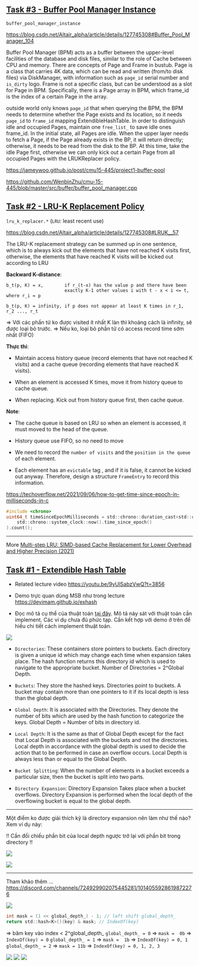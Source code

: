 ## [Task #3 - Buffer Pool Manager Instance](https://15445.courses.cs.cmu.edu/fall2022/project1/#buffer-pool-instance)

`buffer_pool_manager_instance`

https://blog.csdn.net/Altair_alpha/article/details/127745308#Buffer_Pool_Manager_104

Buffer Pool Manager (BPM) acts as a buffer between the upper-level facilities of the database and disk files, similar to the role of Cache between CPU and memory. There are concepts of Page and Frame in bustub. Page is a class that carries 4K data, which can be read and written (from/to disk files) via DiskManager, with information such as `page_id` serial number and `is_dirty` logo. Frame is not a specific class, but can be understood as a slot for Page in BPM. Specifically, there is a Page array in BPM, which frame_id is the index of a certain Page in the array.

outside world only knows `page_id` that when querying the BPM, the BPM needs to determine whether the Page exists and its location, so it needs `page_id` to `frame_id` mapping ExtendibleHashTable. In order to distinguish idle and occupied Pages, maintain one `free_list_` to save idle ones frame_id. In the initial state, all Pages are idle. When the upper layer needs to fetch a Page, if the Page already exists in the BP, it will return directly; otherwise, it needs to be read from the disk to the BP. At this time, take the idle Page first, otherwise we can only kick out a certain Page from all occupied Pages with the LRUKReplacer policy.


https://jameywoo.github.io/post/cmu15-445/project1-buffer-pool

https://github.com/WenbinZhu/cmu-15-445/blob/master/src/buffer/buffer_pool_manager.cpp


## [Task #2 - LRU-K Replacement Policy](https://15445.courses.cs.cmu.edu/fall2022/project1/#lru-k-replacer)

`lru_k_replacer.*` (`LRU`: least recent use)

https://blog.csdn.net/Altair_alpha/article/details/127745308#LRUK__57

The LRU-K replacement strategy can be summed up in one sentence, which is to always kick out the elements that have not reached K visits first, otherwise, the elements that have reached K visits will be kicked out according to LRU

__Backward K-distance__:
```
b_t(p, K) = x,        if r_(t-x) has the value p and there have been 
                      exactly K-1 other values i with t - x < i <= t, where r_i = p

b_t(p, K) = infinity, if p does not appear at least K times in r_1, r_2 ..., r_t
```
=> Với các phần tử ko được visited ít nhất K làn thì khoảng cách là infinity, sẽ được loại bỏ trước.
=> Nếu ko, loại bỏ phần tử có access record time sớm nhất (FIFO)

__Thực thi__:

- Maintain access history queue (record elements that have not reached K visits) and
a cache queue (recording elements that have reached K visits).

- When an element is accessed K times, move it from history queue to cache queue.

- When replacing. Kick out from history queue first, then cache queue.

__Note__:

- The cache queue is based on LRU so when an element is accessed, it must moved to the head of the queue.

- History queue use FIFO, so no need to move 

- We need to record the `number of visits` and the `position in the queue` of each element.

- Each element has an `evictable` tag , and if it is false, it cannot be kicked out anyway. 
Therefore, design a structure `FrameEntry` to record this information.


https://techoverflow.net/2021/09/06/how-to-get-time-since-epoch-in-milliseconds-in-c
```c
#include <chrono>
uint64_t timeSinceEpochMilliseconds = std::chrono::duration_cast<std::chrono::milliseconds>(
    std::chrono::system_clock::now().time_since_epoch()
).count();
```

- - -

More [Multi-step LRU: SIMD-based Cache Replacement
for Lower Overhead and Higher Precision (2021)](https://arxiv.org/ftp/arxiv/papers/2112/2112.09981.pdf)


## [Task #1 - Extendible Hash Table](https://15445.courses.cs.cmu.edu/fall2022/project1/#extendible-hash-table)

* Related lecture video https://youtu.be/9yUlSabzVwQ?t=3856

* Demo trực quan dùng MSB như trong lecture https://devimam.github.io/exhash

* Đọc mô tả cụ thể của thuật toán [tại đây](https://www.geeksforgeeks.org/extendible-hashing-dynamic-approach-to-dbms). Mô tả này sát với thuật toán cần implement. Các ví dụ chưa đủ phức tạp. Cần kết hợp với demo ở trên để hiểu chi tiết cách implement thuật toán.

![](files/p1-Basic-Structure-of-Extendible-Hashing.png)

* `Directories`: These containers store pointers to buckets. Each directory is given a unique id which may change each time when expansion takes place. The hash function returns this directory id which is used to navigate to the appropriate bucket. Number of Directories = 2^Global Depth.

* `Buckets`: They store the hashed keys. Directories point to buckets. A bucket may contain more than one pointers to it if its local depth is less than the global depth.

* `Global Depth`: It is associated with the Directories. They denote the number of bits which are used by the hash function to categorize the keys. Global Depth = Number of bits in directory id.

* `Local Depth`: It is the same as that of Global Depth except for the fact that Local Depth is associated with the buckets and not the directories. Local depth in accordance with the global depth is used to decide the action that to be performed in case an overflow occurs. Local Depth is always less than or equal to the Global Depth.

* `Bucket Splitting`: When the number of elements in a bucket exceeds a particular size, then the bucket is split into two parts.

* `Directory Expansion`: Directory Expansion Takes place when a bucket overflows. Directory Expansion is performed when the local depth of the overflowing bucket is equal to the global depth.

- - -

Một điểm ko được giải thích kỹ là directory expansion nên làm như thế nào? Xem ví dụ này:

!! Cần đối chiếu phần bit của local depth ngược trở lại với phần bit trong directory !!

![](files/p1-04.png)


![](files/p1-05.png)

- - -

Tham khảo thêm ...
https://discord.com/channels/724929902075445281/1014055928619872276

![](files/p1-00.png)
```c
int mask = (1 << global_depth_) - 1; // left shift global_depth_
return std::hash<K>()(key) & mask; // IndexOf(key)
```
=> băm key vào index < 2^global_depth_
`global_depth_ = 0` => `mask =  0b` => `IndexOf(key) = 0`
`global_depth_ = 1` => `mask =  1b` => `IndexOf(key) = 0, 1`
`global_depth_ = 2` => `mask = 11b` => `IndexOf(key) = 0, 1, 2, 3`

![](files/p1-01.png)
![](files/p1-02.png)
![](files/p1-03.png)
